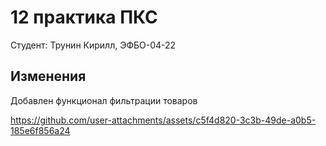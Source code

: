 # 12 практика ПКС

Студент: Трунин Кирилл, ЭФБО-04-22

## Изменения  
Добавлен функционал фильтрации товаров




https://github.com/user-attachments/assets/c5f4d820-3c3b-49de-a0b5-185e6f856a24

